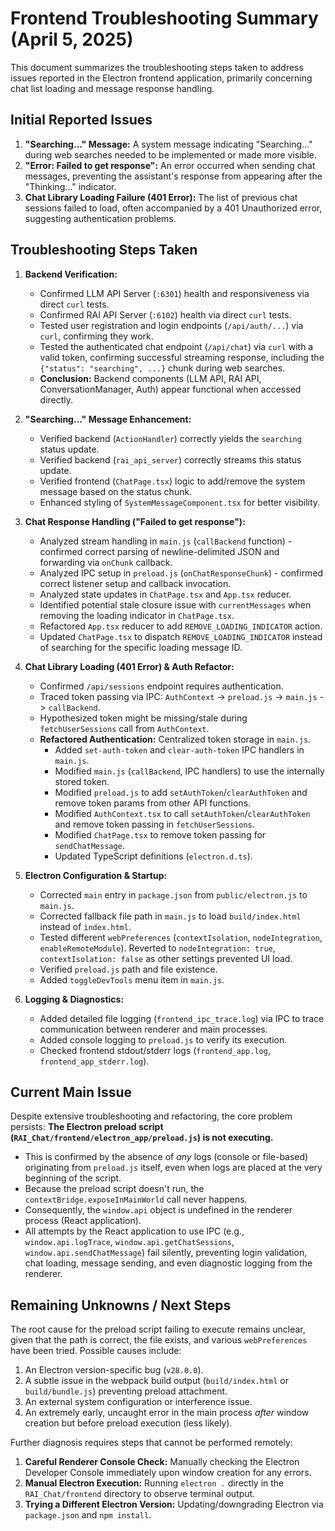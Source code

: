 # Frontend Troubleshooting Summary (April 5, 2025)

This document summarizes the troubleshooting steps taken to address issues reported in the Electron frontend application, primarily concerning chat list loading and message response handling.

## Initial Reported Issues

1.  **"Searching..." Message:** A system message indicating "Searching..." during web searches needed to be implemented or made more visible.
2.  **"Error: Failed to get response":** An error occurred when sending chat messages, preventing the assistant's response from appearing after the "Thinking..." indicator.
3.  **Chat Library Loading Failure (401 Error):** The list of previous chat sessions failed to load, often accompanied by a 401 Unauthorized error, suggesting authentication problems.

## Troubleshooting Steps Taken

1.  **Backend Verification:**
    *   Confirmed LLM API Server (`:6301`) health and responsiveness via direct `curl` tests.
    *   Confirmed RAI API Server (`:6102`) health via direct `curl` tests.
    *   Tested user registration and login endpoints (`/api/auth/...`) via `curl`, confirming they work.
    *   Tested the authenticated chat endpoint (`/api/chat`) via `curl` with a valid token, confirming successful streaming response, including the `{"status": "searching", ...}` chunk during web searches.
    *   **Conclusion:** Backend components (LLM API, RAI API, ConversationManager, Auth) appear functional when accessed directly.

2.  **"Searching..." Message Enhancement:**
    *   Verified backend (`ActionHandler`) correctly yields the `searching` status update.
    *   Verified backend (`rai_api_server`) correctly streams this status update.
    *   Verified frontend (`ChatPage.tsx`) logic to add/remove the system message based on the status chunk.
    *   Enhanced styling of `SystemMessageComponent.tsx` for better visibility.

3.  **Chat Response Handling ("Failed to get response"):**
    *   Analyzed stream handling in `main.js` (`callBackend` function) - confirmed correct parsing of newline-delimited JSON and forwarding via `onChunk` callback.
    *   Analyzed IPC setup in `preload.js` (`onChatResponseChunk`) - confirmed correct listener setup and callback invocation.
    *   Analyzed state updates in `ChatPage.tsx` and `App.tsx` reducer.
    *   Identified potential stale closure issue with `currentMessages` when removing the loading indicator in `ChatPage.tsx`.
    *   Refactored `App.tsx` reducer to add `REMOVE_LOADING_INDICATOR` action.
    *   Updated `ChatPage.tsx` to dispatch `REMOVE_LOADING_INDICATOR` instead of searching for the specific loading message ID.

4.  **Chat Library Loading (401 Error) & Auth Refactor:**
    *   Confirmed `/api/sessions` endpoint requires authentication.
    *   Traced token passing via IPC: `AuthContext` -> `preload.js` -> `main.js` -> `callBackend`.
    *   Hypothesized token might be missing/stale during `fetchUserSessions` call from `AuthContext`.
    *   **Refactored Authentication:** Centralized token storage in `main.js`.
        *   Added `set-auth-token` and `clear-auth-token` IPC handlers in `main.js`.
        *   Modified `main.js` (`callBackend`, IPC handlers) to use the internally stored token.
        *   Modified `preload.js` to add `setAuthToken`/`clearAuthToken` and remove token params from other API functions.
        *   Modified `AuthContext.tsx` to call `setAuthToken`/`clearAuthToken` and remove token passing in `fetchUserSessions`.
        *   Modified `ChatPage.tsx` to remove token passing for `sendChatMessage`.
        *   Updated TypeScript definitions (`electron.d.ts`).

5.  **Electron Configuration & Startup:**
    *   Corrected `main` entry in `package.json` from `public/electron.js` to `main.js`.
    *   Corrected fallback file path in `main.js` to load `build/index.html` instead of `index.html`.
    *   Tested different `webPreferences` (`contextIsolation`, `nodeIntegration`, `enableRemoteModule`). Reverted to `nodeIntegration: true`, `contextIsolation: false` as other settings prevented UI load.
    *   Verified `preload.js` path and file existence.
    *   Added `toggleDevTools` menu item in `main.js`.

6.  **Logging & Diagnostics:**
    *   Added detailed file logging (`frontend_ipc_trace.log`) via IPC to trace communication between renderer and main processes.
    *   Added console logging to `preload.js` to verify its execution.
    *   Checked frontend stdout/stderr logs (`frontend_app.log`, `frontend_app_stderr.log`).

## Current Main Issue

Despite extensive troubleshooting and refactoring, the core problem persists: **The Electron preload script (`RAI_Chat/frontend/electron_app/preload.js`) is not executing.**

*   This is confirmed by the absence of *any* logs (console or file-based) originating from `preload.js` itself, even when logs are placed at the very beginning of the script.
*   Because the preload script doesn't run, the `contextBridge.exposeInMainWorld` call never happens.
*   Consequently, the `window.api` object is undefined in the renderer process (React application).
*   All attempts by the React application to use IPC (e.g., `window.api.logTrace`, `window.api.getChatSessions`, `window.api.sendChatMessage`) fail silently, preventing login validation, chat loading, message sending, and even diagnostic logging from the renderer.

## Remaining Unknowns / Next Steps

The root cause for the preload script failing to execute remains unclear, given that the path is correct, the file exists, and various `webPreferences` have been tried. Possible causes include:

1.  An Electron version-specific bug (`v28.0.0`).
2.  A subtle issue in the webpack build output (`build/index.html` or `build/bundle.js`) preventing preload attachment.
3.  An external system configuration or interference issue.
4.  An extremely early, uncaught error in the main process *after* window creation but before preload execution (less likely).

Further diagnosis requires steps that cannot be performed remotely:

1.  **Careful Renderer Console Check:** Manually checking the Electron Developer Console immediately upon window creation for any errors.
2.  **Manual Electron Execution:** Running `electron .` directly in the `RAI_Chat/frontend` directory to observe terminal output.
3.  **Trying a Different Electron Version:** Updating/downgrading Electron via `package.json` and `npm install`.